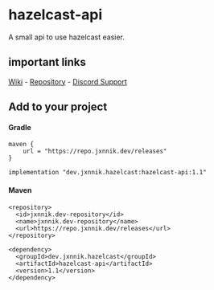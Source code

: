 # hazelcast-api
A small api to use hazelcast easier.

## important links
[Wiki](https://github.com/active-development/hazelcast-api/wiki) - [Repository](https://repo.jxnnik.dev/#/releases/) - [Discord Support](https://discord.gg/nUcRB6HDJr)

## Add to your project

#### Gradle
```
maven {
    url = "https://repo.jxnnik.dev/releases"
}
```

```
implementation "dev.jxnnik.hazelcast:hazelcast-api:1.1"
```

#### Maven
```
<repository>
  <id>jxnnik.dev-repository</id>
  <name>jxnnik.dev-repository</name>
  <url>https://repo.jxnnik.dev/releases</url>
</repository>
```
```
<dependency>
  <groupId>dev.jxnnik.hazelcast</groupId>
  <artifactId>hazelcast-api</artifactId>
  <version>1.1</version>
</dependency>
```
